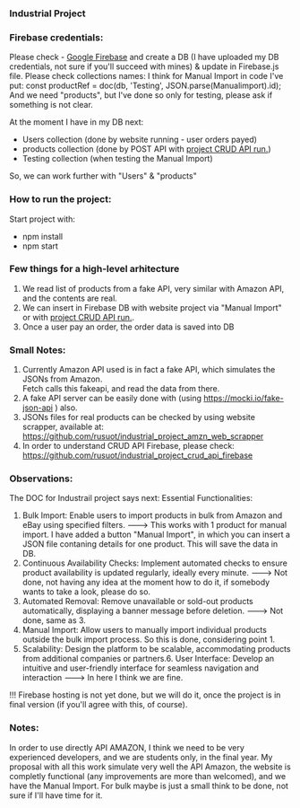 ### Industrial Project 

### Firebase credentials:
Please check - [Google Firebase](https://firebase.google.com/) and create a DB (I have uploaded my DB credentials, not sure if you'll succeed with mines)
& update in Firebase.js file.
Please check collections names:
I think for Manual Import in code I've put:
const productRef = doc(db, 'Testing', JSON.parse(Manualimport).id);
And we need "products", but I've done so only for testing, please ask if something is not clear.

At the moment I have in my DB next:
- Users collection (done by website running - user orders payed)
- products collection (done by POST API with [project CRUD API run.](https://github.com/rusuot/industrial_project_crud_api_firebase))
- Testing collection (when testing the Manual Import)

So, we can work further with "Users" & "products"

### How to run the project:
Start project with: 
<ul>
<li>npm install</li>
<li>npm start</li>
</ul>

### Few things for a high-level arhitecture
1. We read list of products from a fake API, very similar with Amazon API, and the contents are real.
2. We can insert in Firebase DB with website project via "Manual Import" or with [project CRUD API run.](https://github.com/rusuot/industrial_project_crud_api_firebase).
3. Once a user pay an order, the order data is saved into DB


### Small Notes:
1. Currently Amazon API used is in fact a fake API, which simulates the JSONs from Amazon. \
Fetch calls this fakeapi, and read the data from there.
2. A fake API server can be easily done with (using https://mocki.io/fake-json-api ) also.
3. JSONs files for real products can be checked by using website scrapper, available at: https://github.com/rusuot/industrial_project_amzn_web_scrapper
4. In order to understand CRUD API Firebase, please check: https://github.com/rusuot/industrial_project_crud_api_firebase
   

   
### Observations:
The DOC for Industrail project says next:
Essential Functionalities:
1. Bulk Import: Enable users to import products in bulk from Amazon and eBay using specified filters.
---> This works with 1 product for manual import.
   I have added a button "Manual Import", in which you can insert a JSON file contaning details for one product. This will save the data in DB.   
3. Continuous  Availability   Checks:   Implement   automated   checks   to   ensure   product availability is updated regularly, ideally every minute.
---> Not done, not having any idea at the moment how to do it, if somebody wants to take a look, please do so.
5. Automated   Removal:   Remove   unavailable   or   sold-out   products   automatically, displaying a banner message before deletion.
---> Not done, same as 3.
7. Manual Import: Allow users to manually import individual products outside the bulk import process.
So this is done, considering point 1.
9. Scalability:   Design   the   platform   to   be   scalable,   accommodating   products   from additional companies or partners.6. User   Interface:   Develop   an   intuitive   and   user-friendly   interface   for   seamless navigation and interaction
---> In here I think we are fine.

!!! Firebase hosting is not yet done, but we will do it, once the project is in final version (if you'll agree with this, of course).

### Notes:
In order to use directly API AMAZON, I think we need to be very experienced developers, and we are students only, in the final year.
My proposal with all this work simulate very well the API Amazon, the website is completly functional (any improvements are more than welcomed), and we have the Manual Import. 
For bulk maybe is just a small think to be done, not sure if I'll have time for it.







